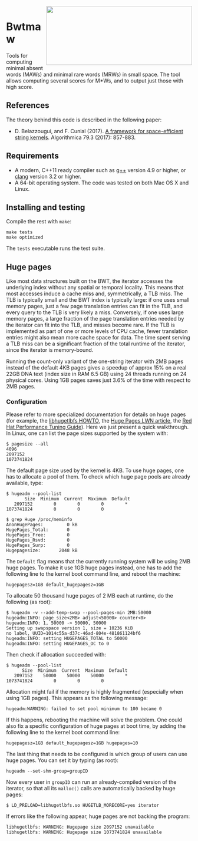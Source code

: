 <img align="right" src="./logo.png" width="395" height="160"/>

# Bwtmaw

Tools for computing minimal absent words (MAWs) and minimal rare words (MRWs) in small space. The tool allows computing several scores for M\*Ws, and to output just those with high score.

## References

The theory behind this code is described in the following paper:

* D. Belazzougui, and F. Cunial (2017). [A framework for space-efficient string kernels](https://link.springer.com/article/10.1007/s00453-017-0286-4). Algorithmica 79.3 (2017): 857-883.

## Requirements

* A modern, C++11 ready compiler such as [g++](https://gcc.gnu.org) version 4.9 or higher, or [clang](https://clang.llvm.org) version 3.2 or higher.
* A 64-bit operating system. The code was tested on both Mac OS X and Linux.

## Installing and testing

Compile the rest with `make`:

```
make tests
make optimized
```

The `tests` executable runs the test suite.


## Huge pages

Like most data structures built on the BWT, the iterator accesses the underlying index without any spatial or temporal locality. This means that most accesses induce a cache miss and, symmetrically, a TLB miss. The TLB is typically small and the BWT index is typically large: if one uses small memory pages, just a few page translation entries can fit in the TLB, and every query to the TLB is very likely a miss. Conversely, if one uses large memory pages, a large fraction of the page translation entries needed by the iterator can fit into the TLB, and misses become rare. If the TLB is implemented as part of one or more levels of CPU cache, fewer translation entries might also mean more cache space for data. The time spent serving a TLB miss can be a significant fraction of the total runtime of the iterator, since the iterator is memory-bound.

Running the count-only variant of the one-string iterator with 2MB pages instead of the default 4KB pages gives a speedup of approx 15% on a real 22GB DNA text (index size in RAM 6.5 GB) using 24 threads running on 24 physical cores. Using 1GB pages saves just 3.6% of the time with respect to 2MB pages.

### Configuration

Please refer to more specialized documentation for details on huge pages (for example, the [libhugetlbfs HOWTO](https://github.com/libhugetlbfs/libhugetlbfs/blob/master/HOWTO), the [Huge Pages LWN article](https://lwn.net/Articles/376606), the [Red Hat Performance Tuning Guide](https://access.redhat.com/documentation/en-us/red_hat_enterprise_linux/7/html/performance_tuning_guide/sect-red_hat_enterprise_linux-performance_tuning_guide-memory-configuring-huge-pages)). Here we just present a quick walkthrough. In Linux, one can list the page sizes supported by the system with:
```
$ pagesize --all
4096
2097152
1073741824
```
The default page size used by the kernel is 4KB. To use huge pages, one has to allocate a pool of them. To check which huge page pools are already available, type:
```
$ hugeadm --pool-list
       Size  Minimum  Current  Maximum  Default
   2097152        0        0        0        *       
1073741824        0        0        0        

$ grep Huge /proc/meminfo 
AnonHugePages:         0 kB
HugePages_Total:       0
HugePages_Free:        0
HugePages_Rsvd:        0
HugePages_Surp:        0
Hugepagesize:       2048 kB
```
The `Default` flag means that the currently running system will be using 2MB huge pages. To make it use 1GB huge pages instead, one has to add the following line to the kernel boot command line, and reboot the machine:
```
hugepagesz=1GB default_hugepagesz=1GB
```
To allocate 50 thousand huge pages of 2 MB each at runtime, do the following (as root):
```
$ hugeadm -v --add-temp-swap --pool-pages-min 2MB:50000
hugeadm:INFO: page_size<2MB> adjust<50000> counter<0>
hugeadm:INFO: 1, 50000 -> 50000, 50000
Setting up swapspace version 1, size = 10236 KiB
no label, UUID=1014c55a-d37c-46ad-804e-481861124bf6
hugeadm:INFO: setting HUGEPAGES_TOTAL to 50000
hugeadm:INFO: setting HUGEPAGES_OC to 0
```
Then check if allocation succeeded with:
```
$ hugeadm --pool-list
      Size  Minimum  Current  Maximum  Default
   2097152    50000    50000    50000        *
1073741824        0        0        0         
```
Allocation might fail if the memory is highly fragmented (especially when using 1GB pages). This appears as the following message:
```
hugeadm:WARNING: failed to set pool minimum to 100 became 0
```
If this happens, rebooting the machine will solve the problem. One could also fix a specific configuration of huge pages at boot time, by adding the following line to the kernel boot command line:
```
hugepagesz=1GB default_hugepagesz=1GB hugepages=10
```
The last thing that needs to be configured is which group of users can use huge pages. You can set it by typing (as root):
```
hugeadm --set-shm-group=groupID
```
Now every user in `groupID` can run an already-compiled version of the iterator, so that all its `malloc()` calls are automatically backed by huge pages:
```
$ LD_PRELOAD=libhugetlbfs.so HUGETLB_MORECORE=yes iterator
```
If errors like the following appear, huge pages are not backing the program:
```
libhugetlbfs: WARNING: Hugepage size 2097152 unavailable
libhugetlbfs: WARNING: Hugepage size 1073741824 unavailable
```


